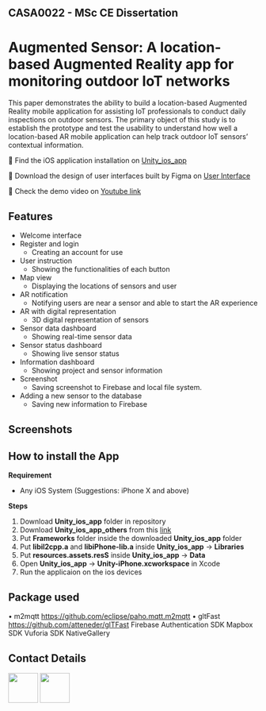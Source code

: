 ## CASA0022 - MSc CE Dissertation
# Augmented Sensor: A location-based Augmented Reality app for monitoring outdoor IoT networks

This paper demonstrates the ability to build a location-based Augmented Reality mobile application for assisting IoT professionals to conduct daily inspections on outdoor sensors. The primary object of this study is to establish the prototype and test the usability to understand how well a location-based AR mobile application can help track outdoor IoT sensors’ contextual information. 

🎨 Find the iOS application installation on [Unity_ios_app](https://github.com/VivianKuKu/CASA0022-Dissertation_Augmented-Sensor/tree/main/Unity_ios_app)

🚀 Download the design of user interfaces built by Figma  on [User Interface](https://github.com/VivianKuKu/CASA0022-Dissertation_Augmented-Sensor/tree/main/User%20Interface)

🦆 Check the demo video on [Youtube link](https://github.com/VivianKuKu/CASA0015_Mobile-System_QEOP-IoT/blob/main/Final%20Presentation_QEOP%20IoT.pdf)



## Features

- Welcome interface
- Register and login
  - Creating an account for use
-	User instruction
	- Showing the functionalities of each button
-	Map view
    -	Displaying the locations of sensors and user
-	AR notification
    -	Notifying users are near a sensor and able to start the AR experience
-	AR with digital representation
     -	3D digital representation of sensors  
-	Sensor data dashboard
    -	Showing real-time sensor data
-	Sensor status dashboard
    -	Showing live sensor status
-	Information dashboard
    -	Showing project and sensor information
-	Screenshot
     -	Saving screenshot to Firebase and local file system.
-	Adding a new sensor to the database
     -	Saving new information to Firebase


## Screenshots




## How to install the App
 
**Requirement**

- Any iOS System (Suggestions: iPhone X and above)


**Steps**
1. Download **Unity_ios_app** folder in repository
2. Download **Unity_ios_app_others** from this [link](https://drive.google.com/drive/folders/1TLBD_9sWFYAgYLjxcWNP1_Kc4d8Exv8x?usp=sharing)
3. Put **Frameworks** folder inside the downloaded **Unity_ios_app** folder
4. Put **libil2cpp.a** and **libiPhone-lib.a** inside **Unity_ios_app** -> **Libraries**
5. Put **resources.assets.resS** inside **Unity_ios_app** -> **Data**
6. Open **Unity_ios_app** -> **Unity-iPhone.xcworkspace** in Xcode
7. Run the applicaion on the ios devices



##  Package used
•	m2mqtt https://github.com/eclipse/paho.mqtt.m2mqtt
•	gltFast https://github.com/atteneder/glTFast
Firebase Authentication SDK
Mapbox SDK
Vuforia SDK
NativeGallery


##  Contact Details

<a href="https://twitter.com/v830108ku543"><img src="https://user-images.githubusercontent.com/35039342/55471524-8e24cb00-5627-11e9-9389-58f3d4419153.png" width="60"></a>
<a href="https://www.linkedin.com/in/vivianchinku/"><img src="https://user-images.githubusercontent.com/35039342/55471530-94b34280-5627-11e9-8c0e-6fe86a8406d6.png" width="60"></a>






